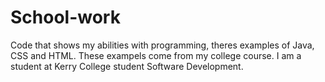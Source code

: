 # School-work

Code that shows my abilities with programming, theres examples of Java, CSS and HTML. 
These exampels come from my college course. I am a student at Kerry College student Software Development. 

